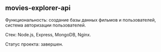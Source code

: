 ## movies-explorer-api
 Функциональность: создание базы данных фильмов и пользователей, система авторизации пользователей.
 
 Стек: Node.js, Express, MongoDB, Nginx.
 
 Статус проекта: завершен.
